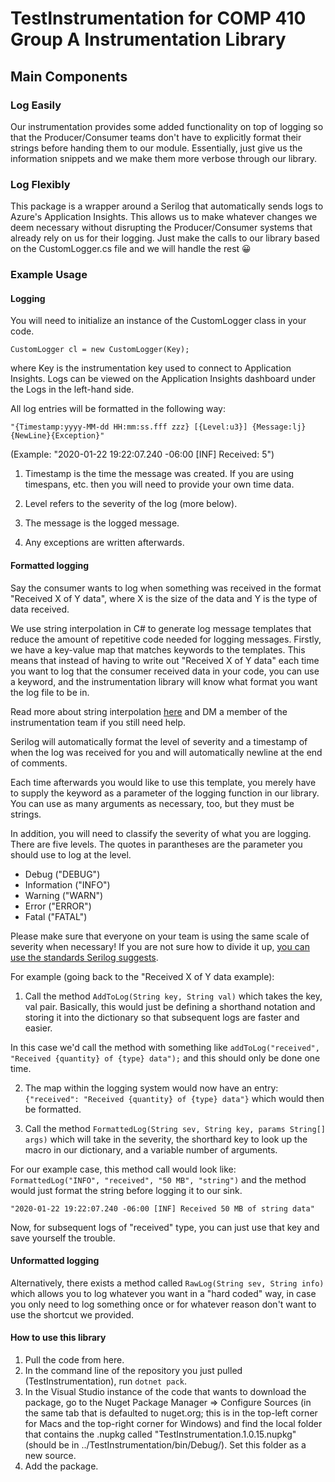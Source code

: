 # TestInstrumentation for COMP 410 Group A Instrumentation Library #


## Main Components

### Log Easily

Our instrumentation provides some added functionality on top of logging so that the Producer/Consumer teams don't have to explicitly format their strings before handing them to our module. Essentially, just give us the information snippets and we make them more verbose through our library.

### Log Flexibly

This package is a wrapper around a Serilog that automatically sends logs to Azure's Application Insights. This allows us to make whatever changes we deem necessary without disrupting the Producer/Consumer systems that already rely on us for their logging. Just make the calls to our library based on the CustomLogger.cs file and we will handle the rest 😀

### Example Usage

#### Logging

You will need to initialize an instance of the CustomLogger class in your code.

`CustomLogger cl = new CustomLogger(Key);`

where Key is the instrumentation key used to connect to Application Insights. Logs can be viewed on the Application Insights dashboard under the Logs in the left-hand side.

All log entries will be formatted in the following way:

`"{Timestamp:yyyy-MM-dd HH:mm:ss.fff zzz} [{Level:u3}] {Message:lj}{NewLine}{Exception}"`

(Example: "2020-01-22 19:22:07.240 -06:00 [INF] Received: 5")

1. Timestamp is the time the message was created. If you are using timespans, etc. then you will need to provide your own time data.

2. Level refers to the severity of the log (more below).

3. The message is the logged message.

4. Any exceptions are written afterwards.

#### Formatted logging
Say the consumer wants to log when something was received in the format "Received X of Y data", where X is the size of the data and Y is the type of data received.

We use string interpolation in C# to generate log message templates that reduce the amount of repetitive code needed for logging messages. Firstly, we have a key-value map that matches keywords to the templates. This means that instead of having to write out "Received X of Y data" each time you want to log that the consumer received data in your code, you can use a keyword, and the instrumentation library will know what format you want the log file to be in.

Read more about string interpolation [here](https://docs.microsoft.com/en-us/dotnet/csharp/language-reference/tokens/interpolated) and DM a member of the instrumentation team if you still need help. 

Serilog will automatically format the level of severity and a timestamp of when the log was received for you and will automatically newline at the end of comments.

Each time afterwards you would like to use this template, you merely have to supply the keyword as a parameter of the logging function in our library. You can use as many arguments as necessary, too, but they must be strings.

In addition, you will need to classify the severity of what you are logging. There are five levels. The quotes in parantheses are the parameter you should use to log at the level.

- Debug ("DEBUG")
- Information ("INFO")
- Warning ("WARN")
- Error ("ERROR")
- Fatal ("FATAL")

Please make sure that everyone on your team is using the same scale of severity when necessary! If you are not sure how to divide it up, [you can use the standards Serilog suggests](https://github.com/serilog/serilog/wiki/Configuration-Basics#minimum-level).

For example (going back to the "Received X of Y data example):

1. Call the method `AddToLog(String key, String val)` which takes the key, val pair. Basically, this would just be defining a shorthand notation and storing it into the dictionary so that subsequent logs are faster and easier.

In this case we'd call the method with something like `addToLog("received", "Received {quantity} of {type} data");` and this should only be done one time.

2. The map within the logging system would now have an entry:
   `{"received": "Received {quantity} of {type} data"}`
   which would then be formatted.
   
3. Call the method `FormattedLog(String sev, String key, params String[] args)` which will take in the severity, the shorthard key to look up the macro in our dictionary, and a variable number of arguments.

For our example case, this method call would look like: `FormattedLog("INFO", "received", "50 MB", "string")` and the method would just format the string before logging it to our sink.

`"2020-01-22 19:22:07.240 -06:00 [INF] Received 50 MB of string data"`

Now, for subsequent logs of "received" type, you can just use that key and save yourself the trouble.

#### Unformatted logging
Alternatively, there exists a method called `RawLog(String sev, String info)` which allows you to log whatever you want in a "hard coded" way, in case you only need to log something once or for whatever reason don't want to use the shortcut we provided.

#### How to use this library

1. Pull the code from here.
2. In the command line of the repository you just pulled (TestInstrumentation), run `dotnet pack`.
3. In the Visual Studio instance of the code that wants to download the package, go to the Nuget Package Manager => Configure Sources (in the same tab that is defaulted to nuget.org; this is in the top-left corner for Macs and the top-right corner for Windows) and find the local folder that contains the .nupkg called "TestInstrumentation.1.0.15.nupkg" (should be in  ../TestInstrumentation/bin/Debug/). Set this folder as a new source. 
4. Add the package.

